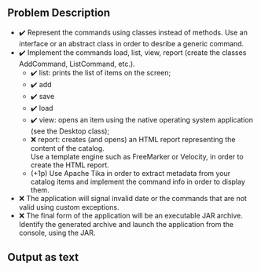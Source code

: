 ## Problem Description

- ✔️ Represent the commands using classes instead of methods. Use an interface or an abstract class in order to desribe a generic command.
- ✔️ Implement the commands load, list, view, report (create the classes AddCommand, ListCommand, etc.).
  - ✔️ list: prints the list of items on the screen;
  - ✔️ add
  - ✔️ save
  - ✔️ load
  - ✔️ view: opens an item using the native operating system application (see the Desktop class);
  - ❌ report: creates (and opens) an HTML report representing the content of the catalog.\
  Use a template engine such as FreeMarker or Velocity, in order to create the HTML report.
  - (+1p) Use Apache Tika in order to extract metadata from your catalog items and implement the command info in order to display them.
- ❌ The application will signal invalid date or the commands that are not valid using custom exceptions.
- ❌ The final form of the application will be an executable JAR archive. Identify the generated archive and launch the application from the console, using the JAR.

## Output as text